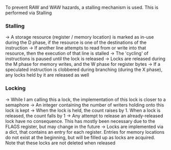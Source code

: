 To prevent RAW and WAW hazards, a stalling mechanism is used. This is performed via Stalling

### Stalling
-> A storage resource (register / memory location) is marked as in-use during the D phase, if the resource is one of the destinations of the instruction
-> If another line attempts to read from or write into that resource, then the execution of that line is stalled
-> The 'cycling' of instructions is paused until the lock is released
-> Locks are released during the M phase for memory writes, and the W phase for register bytes
-> If a speculated instruction is clobbered during branching (during the X phase), any locks held by it are released as well

### Locking
-> While I am calling this a lock, the implementation of this lock is closer to a semaphore
-> An integer containing the number of writers holding onto this lock is kept
-> When the lock is held, the count raises by 1. When a lock is released, the count falls by 1
-> Any attempt to release an already-released lock have no consequence. This has mostly been necessary due to the FLAGS register, but may change in the future
-> Locks are implemented via a dict, that contains an entry for each register. Entries for memory locations do not exist at the beginning, but will be filled up as locks are acquired. Note that these locks are not deleted when released
